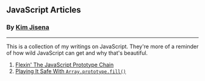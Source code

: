 ## JavaScript Articles
### By [Kim Jisena](https://github.com/kimjisena)
---
This is a collection of my writings on JavaScript. They're more of a reminder of how 
wild JavaScript can get and why that's beautiful.

1. [Flexin' The JavaScript Prototype Chain](./prototype-chain/)
2. [Playing It Safe With `Array.prototype.fill()`](./array-fill/)